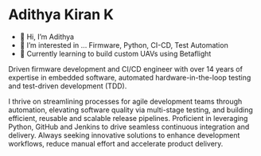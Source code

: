 # Adithya Kiran K

- 👋 Hi, I’m Adithya
- 👀 I’m interested in ... Firmware, Python, CI-CD, Test Automation
- 🚁 Currently learning to build custom UAVs using Betaflight

Driven firmware development and CI/CD engineer with over 14 years of expertise in embedded software, automated hardware-in-the-loop testing and test-driven development (TDD).

I thrive on streamlining processes for agile development teams through automation, elevating software quality via multi-stage testing, and building efficient, reusable and scalable release pipelines. Proficient in leveraging Python, GitHub and Jenkins to drive seamless continuous integration and delivery. Always seeking innovative solutions to enhance development workflows, reduce manual effort and accelerate product delivery.


<!---
adithyakirank/adithyakirank is a ✨ special ✨ repository because its `README.md` (this file) appears on your GitHub profile.
You can click the Preview link to take a look at your changes.
--->
